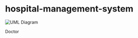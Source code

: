 # hospital-management-system
![UML Diagram](https://github.com/Osama-Sammar/hospital-management-system/assets/114613931/3ea84d86-9446-47ef-842f-a41ed7b21f99)

Doctor

